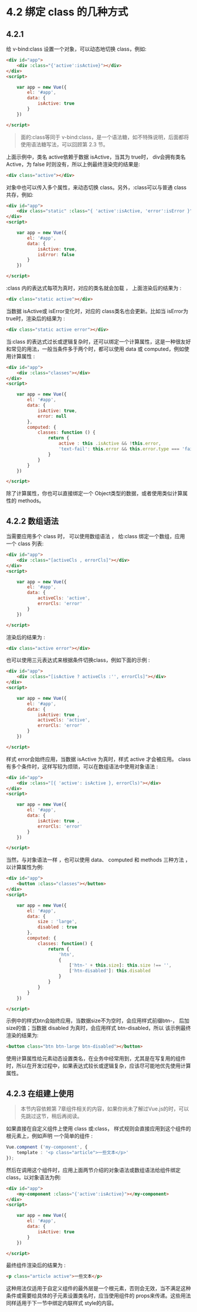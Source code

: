 # 4.2 绑定 class 的几种方式

## 4.2.1

给 v-bind:class 设置一个对象，可以动态地切换 class，例如:

```html
<div id="app">
    <div :class="{'active':isActive}"></div>
</div>
<script>

    var app = new Vue({
        el: '#app',
        data: {
            isActive: true
        }
    })

</script>
```

> 面的:class等同于 v-bind:class，是一个语法糖，如不特殊说明，后面都将使用语法糖写法，可以回顾第 2.3 节。

上面示例中，类名 active依赖于数据 isActive，当其为 true时， div会拥有类名 Active，为 false 时则没有，所以上例最终渲染完的结果是:

```html
<div class="active"></div>
```

对象中也可以传入多个属性，来动态切换 class。另外，:class可以与普通 class共存，例如:

```html
<div id="app">
    <div class="static" :class="{ 'active':isActive, 'error':isError }"></div>
</div>
<script>

    var app = new Vue({
        el: '#app',
        data: {
            isActive: true,
            isError: false
        }
    })

</script>
```

:class 内的表达式每项为真时，对应的类名就会加载 ， 上面渲染后的结果为 :

```html
<div class="static active"></div>
```

当数据 isActive或 isError变化时，对应的 class类名也会更新。比如当 isError为 true时，渲染后的结果为 :

```html
<div class="static active error"></div>
```

当:class 的表达式过长或逻辑复杂时，还可以绑定一个计算属性，这是一种很友好和常见的用法，一般当条件多于两个时，都可以使用 data 或 computed，例如使用计算属性 :

```html
<div id="app">
    <div :class="classes"></div>
</div>
<script>

    var app = new Vue({
        el: '#app',
        data: {
            isActive: true,
            error: null
        },
        computed: {
            classes: function () {
                return {
                    active : this .isActive && !this.error,
                    'text-fail': this.error && this.error.type === 'fail'
                }
            }
        }
    })

</script>
```

除了计算属性，你也可以直接绑定一个 Object类型的数据，或者使用类似计算属性的 methods。

## 4.2.2 数组语法

当需要应用多个 class 时， 可以使用数组语法 ， 给:class 绑定一个数组，应用 一个 class 列表:

```html
<div id="app">
    <div :class="[activeCls , errorCls]"></div>
</div>
<script>

    var app = new Vue({
        el: '#app',
        data: {
            activeCls: 'active',
            errorCls: 'error'
        }
    })

</script>
```

渲染后的结果为 :

```html
<div class="active error"></div>
```

也可以使用三元表达式来根据条件切换class，例如下面的示例 :

```html
<div id="app">
    <div :class="[isActive ? activeCls :'', errorCls]"></div>
</div>
<script>

    var app = new Vue({
        el: '#app',
        data: {
            isActive: true ,
            activeCls: 'active',
            errorCls: 'error'
        }
    })

</script>
```

样式 error会始终应用，当数据 isActive 为真时，样式 active 才会被应用。 class 有多个条件时，这样写较为烦琐，可以在数组语法中使用对象语法 :

```html
<div id="app">
    <div :class="[{ 'active': isActive }, errorCls)"></div>
</div>
<script>

    var app = new Vue({
        el: '#app',
        data: {
            isActive: true ,
            errorCls: 'error'
        }
    })

</script>
```

当然，与对象语法一样 ，也可以使用 data、 computed 和 methods 三种方法 ，以计算属性为例:

```html
<div id="app">
    <button :class="classes"></button>
</div>
<script>

    var app = new Vue({
        el: '#app',
        data: {
            size : 'large',
            disabled : true
        },
        computed: {
            classes: function() {
                return {
                    'htn',
                    {
                        ['htn-' + this.size]: this.size !== '',
                        ['htn-disabled']: this.disabled
                    }
                }
            }
        }
    })

</script>
```

示例中的样式btn会始终应用，当数据size不为空时，会应用样式前缀btn-， 后加size的值；当数据 disabled 为真时，会应用样式 btn-disabled，所以 该示例最终渲染的结果为:

```html
<button class="btn btn-large btn-disabled"></button>
```

使用计算属性给元素动态设置类名，在业务中经常用到，尤其是在写复用的组件时，所以在开发过程中，如果表达式较长或逻辑复杂，应该尽可能地优先使用计算属性。

## 4.2.3 在组建上使用

> 本节内容依赖第 7章组件相关的内容，如果你尚未了解过Vue.js的时，可以先跳过这节，稍后再阅读。

如果直接在自定义组件上使用 class 或:class， 样式规则会直接应用到这个组件的根元素上，例如声明 一个简单的组件 :

```typescript
Vue.compnent ('my-component', {
    template : '<p class="article">一些文本</p>'
});
```

然后在调用这个组件时，应用上面两节介绍的对象语法或数组语法给组件绑定 class，以对象语法为例:

```html
<div id="app">
    <my-component :class="{'active':isActive}"></my-component>
</div>
<script>

    var app = new Vue({
        el: '#app',
        data: {
            isActive: true
        }
    })

</script>
```

最终组件渲染后的结果为 :

```html
<p class="article active">一些文本</p>
```

这种用法仅适用于自定义组件的最外层是一个根元素，否则会无效，当不满足这种条件或需要给具体的子元素设置类名时，应当使用组件的 props来传递。这些用法同样适用于下一节中绑定内联样式 style的内容。


